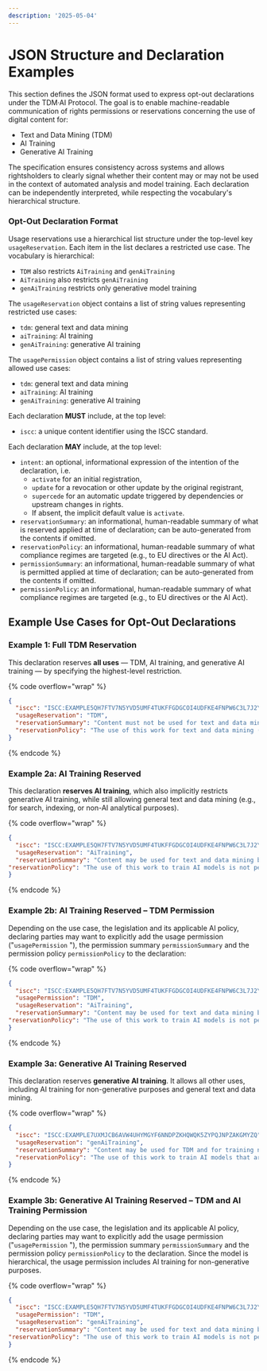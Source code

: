 ```yaml
---
description: '2025-05-04'
---
```


# JSON Structure and Declaration Examples

​​This section defines the JSON format used to express opt-out declarations under the TDM·AI Protocol. The goal is to enable machine-readable communication of rights permissions or reservations concerning the use of digital content for:

* Text and Data Mining (TDM)
* AI Training
* Generative AI Training

The specification ensures consistency across systems and allows rightsholders to clearly signal whether their content may or may not be used in the context of automated analysis and model training. Each declaration can be independently interpreted, while respecting the vocabulary's hierarchical structure.

### Opt-Out Declaration Format

Usage reservations use a hierarchical list structure under the top-level key `usageReservation`. Each item in the list declares a restricted use case. The vocabulary is hierarchical:

* `TDM` also restricts `AiTraining` and `genAiTraining`&#x20;
* `AiTraining` also restricts `genAiTraining`
* `genAiTraining` restricts only generative model training

The `usageReservation` object contains a list of string values representing restricted use cases:

* `tdm`: general text and data mining
* `aiTraining`: AI training&#x20;
* `genAiTraining`: generative AI training

The `usagePermission` object contains a list of string values representing allowed use cases:

* `tdm`: general text and data mining
* `aiTraining`: AI training&#x20;
* `genAiTraining`: generative AI training

Each declaration **MUST** include, at the top level:

* `iscc`: a unique content identifier using the ISCC standard.

Each declaration **MAY** include, at the top level:

* `intent`: an optional, informational expression of the intention of the declaration, i.e. &#x20;
  * `activate` for an initial registration,
  * `update` for a revocation or other update by the original registrant,&#x20;
  * `supercede` for an automatic update triggered by dependencies or upstream changes in rights.&#x20;
  * If absent, the implicit default value is `activate`.
* `reservationSummary`: an informational, human-readable summary of what is reserved applied at time of declaration; can be auto-generated from the contents if omitted.
* `reservationPolicy`: an informational, human-readable summary of what compliance regimes are targeted (e.g., to EU directives or the AI Act).
* `permissionSummary`: an informational, human-readable summary of what is permitted applied at time of declaration; can be auto-generated from the contents if omitted.
* `permissionPolicy`: an informational, human-readable summary of what compliance regimes are targeted (e.g., to EU directives or the AI Act).

## Example Use Cases for Opt-Out Declarations

### **Example 1: Full TDM Reservation**&#x20;

This declaration reserves **all uses** — TDM, AI training, and generative AI training — by specifying the highest-level restriction.

{% code overflow="wrap" %}
```json
{
  "iscc": "ISCC:EXAMPLE5QH7FTV7N5YVD5UMF4TUKFFGDGCOI4UDFKE4FNPW6C3L7J2Y",
  "usageReservation": "TDM",
  "reservationSummary": "Content must not be used for text and data mining, AI training, or generative AI training.",
  "reservationPolicy": "The use of this work for text and data mining (TDM) is not permitted. This includes any automated analytical technique aimed at analyzing text or data in digital form to generate information, such as patterns, trends, or correlations. As a result, the work may also not be used for training general-purpose AI models or other systems, including those designed to generate synthetic content. This reservation is made in accordance with Article 4(3) of Directive 2019/790 (CDSM Directive)."
}
```
{% endcode %}

### **Example 2a**: AI Training Reserved&#x20;

This declaration **reserves AI training**, which also implicitly restricts generative AI training, while still allowing general text and data mining (e.g., for search, indexing, or non-AI analytical purposes).

{% code overflow="wrap" %}
```json
{
  "iscc": "ISCC:EXAMPLE5QH7FTV7N5YVD5UMF4TUKFFGDGCOI4UDFKE4FNPW6C3L7J2Y",
  "usageReservation": "AiTraining",
  "reservationSummary": "Content may be used for text and data mining but must not be used for AI training or generative AI training.",
"reservationPolicy": "The use of this work to train AI models is not permitted. This includes training general-purpose AI systems or other models capable of performing a wide range of tasks such as labeling, classification, pattern recognition, decision-making, or semantic content understanding. Use of the work for training generative AI models is also prohibited. However, text and data mining (TDM) is permitted in accordance with Article 4 of Directive 2019/790 (CDSM Directive), provided it does not serve the purpose of model training."
}
```
{% endcode %}

### **Example 2b**: AI Training Reserved – TDM Permission

Depending on the use case, the legislation and its applicable AI policy, declaring parties may want to explicitly add the usage permission ("`usagePermission` "),  the permission summary `permissionSummary` and the permission policy `permissionPolicy` to the declaration:&#x20;

{% code overflow="wrap" %}
```json
{
  "iscc": "ISCC:EXAMPLE5QH7FTV7N5YVD5UMF4TUKFFGDGCOI4UDFKE4FNPW6C3L7J2Y",
  "usagePermission": "TDM",
  "usageReservation": "AiTraining",
  "reservationSummary": "Content may be used for text and data mining but must not be used for AI training or generative AI training.",
"reservationPolicy": "The use of this work to train AI models is not permitted. This includes training general-purpose AI systems or other models capable of performing a wide range of tasks such as labeling, classification, pattern recognition, decision-making, or semantic content understanding. Use of the work for training generative AI models is also prohibited. However, text and data mining (TDM) is permitted in accordance with Article 4 of Directive 2019/790 (CDSM Directive), provided it does not serve the purpose of model training."
}
```
{% endcode %}

### Example 3a: Generative AI Training Reserved

This declaration reserves **generative AI training**. It allows all other uses, including AI training for non-generative purposes and general text and data mining.

{% code overflow="wrap" %}
```json
{
  "iscc": "ISCC:EXAMPLE7UXMJCB6AVW4UHYMGYF6NNDPZKHQWQK5ZYPQJNPZAKGMYZQ",
  "usageReservation": "genAiTraining",
  "reservationSummary": "Content may be used for TDM and for training non-generative AI models, but not for generative AI training.",
  "reservationPolicy": "The use of this work to train AI models that are either (a) general-purpose AI systems with the capacity to generate synthetic content such as text, images, audio, or video, or (b) other types of AI systems whose primary purpose is the generation of such content, is not permitted. Text and Data Mining (TDM) is allowed for non-generative purposes, including training AI systems that do not produce synthetic outputs, in accordance with Article 4 of Directive 2019/790 (CDSM Directive), and for scientific research or temporary reproduction under Article 5(1) of Directive 2001/29/EC."
}
```
{% endcode %}

### **Example 3b**: Generative AI Training Reserved – TDM and AI Training Permission

Depending on the use case, the legislation and its applicable AI policy, declaring parties may want to explicitly add the usage permission ("`usagePermission` "), the permission summary `permissionSummary` and the permission policy `permissionPolicy` to the declaration. Since the model is hierarchical,  the usage permission includes AI training for non-generative purposes.

{% code overflow="wrap" %}
```json
{
  "iscc": "ISCC:EXAMPLE5QH7FTV7N5YVD5UMF4TUKFFGDGCOI4UDFKE4FNPW6C3L7J2Y",
  "usagePermission": "TDM",
  "usageReservation": "genAiTraining",
  "reservationSummary": "Content may be used for text and data mining but must not be used for AI training or generative AI training.",
"reservationPolicy": "The use of this work to train AI models is not permitted. This includes training general-purpose AI systems or other models capable of performing a wide range of tasks such as labeling, classification, pattern recognition, decision-making, or semantic content understanding. Use of the work for training generative AI models is also prohibited. However, text and data mining (TDM) is permitted in accordance with Article 4 of Directive 2019/790 (CDSM Directive), provided it does not serve the purpose of model training."
}
```
{% endcode %}
